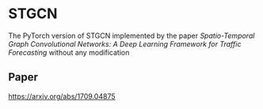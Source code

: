 # STGCN
The PyTorch version of STGCN implemented by the paper *Spatio-Temporal Graph Convolutional Networks:
A Deep Learning Framework for Traffic Forecasting* without any modification

## Paper
https://arxiv.org/abs/1709.04875
